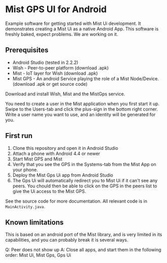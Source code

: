 # Mist GPS UI for Android

Example software for getting started with Mist Ui development. It demonstrates creating a Mist Ui as a native Android App. This software is freshly baked, expect problems. We are working on it.

## Prerequisites

* Android Studio (tested in 2.2.2)
* Wish - Peer-to-peer platform (download .apk)
* Mist - IoT layer for Wish (download .apk)
* Mist GPS - An android Service playing the role of a Mist Node/Device. (download .apk or get source code)

Download and install Wish, Mist and the MistGps service.

You need to create a user in the Mist application when you first start it up. Swipe to the Users-tab and click the plus-sign in the bottom right corner. Write a user name you want to use, and an identity will be generated for you.

## First run

1. Clone this repository and open it in Android Studio
2. Attach a phone with Android 4.4 or newer
3. Start Mist GPS and Mist
4. Verify that you see the GPS in the Systems-tab from the Mist App on your phone.
4. Deploy the Mist Gps Ui app from Android Studio
5. The Gps Ui will automatically redirect you to Mist Ui if it can't see any peers. You chould then be able to click on the GPS in the peers list to give the Ui access to the Mist GPS.

See the source code for more documentation. All relevant code is in `MainActivity.java`.

## Known limitations

This is based on an android port of the Mist library, and is very limited in its capabilities, and you can probably break it is several ways.

Q: Peer does not show up
A: Close all apps, and start them in the following order: Mist Ui, Mist Gps, Gps Ui



